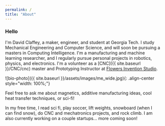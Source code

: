 ```yaml
---
permalink: /
title: "About"
---
```


### Hello

I'm David Claffey, a maker, engineer, and student at Georgia Tech. I study Mechanical Engineering and Computer Science, and will soon be pursuing a masters in Computing Intelligence. I'm a manufacturing and machine learning researcher, and I regularly pursue personal projects in robotics, physics, and electronics. I'm a volunteer as a [CNC]({{ site.baseurl }}/CNC/cnc) master and Prototyping Instructor at [Flowers Invention Studio](https://inventionstudio.gatech.edu/).

![bio-photo]({{ site.baseurl }}/assets/images/me_wide.jpg){: .align-center style="width: 100%;"}

Feel free to ask me about magnetics, additive manufacturing ideas, cool heat transfer techniques, or sci-fi!

In my free time, I read sci fi, play soccer, lift weights, snowboard (when I can find snow), do CNC and mechatronics projects, and rock climb. I am also currently working on a couple startups... more coming soon!
